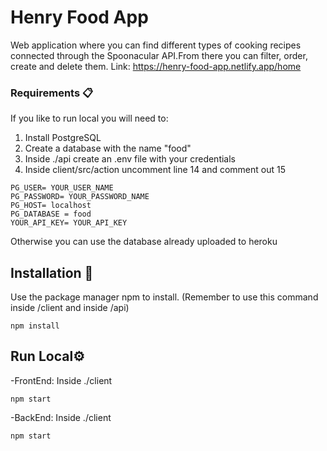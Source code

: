 # Henry Food App

Web application where you can find different types of cooking recipes connected through the Spoonacular API.From there you can filter, order, create and delete them. 
Link: https://henry-food-app.netlify.app/home

### Requirements 📋

If you like to run local you will need to:
1. Install PostgreSQL
3. Create a database with the name "food"
4. Inside ./api create an .env file with your credentials
5. Inside client/src/action uncomment line 14 and comment out 15

```
PG_USER= YOUR_USER_NAME
PG_PASSWORD= YOUR_PASSWORD_NAME
PG_HOST= localhost
PG_DATABASE = food
YOUR_API_KEY= YOUR_API_KEY
```
Otherwise you can use the database already uploaded to heroku



## Installation 🔧

Use the package manager npm to install. (Remember to use this command inside /client and inside /api)

```
npm install 
```


## Run Local⚙️

-FrontEnd:
Inside ./client
```
npm start
```
-BackEnd:
Inside ./client
```
npm start
```


